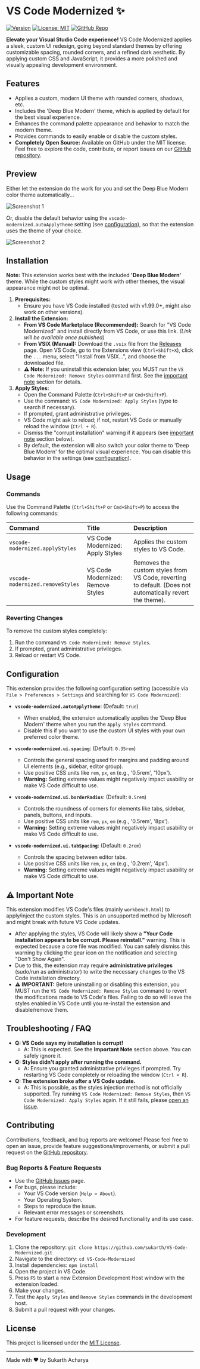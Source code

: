 # VS Code Modernized ✨

[![Version](https://img.shields.io/badge/version-0.1.0-blue.svg)](https://marketplace.visualstudio.com/items?itemName=sukarth.VS-Code-Modernized)
[![License: MIT](https://img.shields.io/badge/License-MIT-yellow.svg)](https://opensource.org/licenses/MIT)
[![GitHub Repo](https://img.shields.io/badge/GitHub-Repo-blue?logo=github)](https://github.com/sukarth/VS-Code-Modernized)

**Elevate your Visual Studio Code experience!**
VS Code Modernized applies a sleek, custom UI redesign, going beyond standard themes by offering customizable spacing, rounded corners, and a refined dark aesthetic. By applying custom CSS and JavaScript, it provides a more polished and visually appealing development environment.

## Features

- Applies a custom, modern UI theme with rounded corners, shadows, etc.
- Includes the 'Deep Blue Modern' theme, which is applied by default for the best visual experience.
- Enhances the command palette appearance and behavior to match the modern theme.
- Provides commands to easily enable or disable the custom styles.
- **Completely Open Source:** Available on GitHub under the MIT license. Feel free to explore the code, contribute, or report issues on our [GitHub repository](https://github.com/sukarth/VS-Code-Modernized).

## Preview

Either let the extension do the work for you and set the Deep Blue Modern color theme automatically...

![Screenshot 1](https://raw.githubusercontent.com/sukarth/VS-Code-Modernized/main/assets/vscodeModernizedThemeSwitchDemo.gif)

Or, disable the default behavior using the `vscode-modernized.autoApplyTheme` setting (see [configuration](#configuration)), so that the extension uses the theme of your choice.

![Screenshot 2](https://raw.githubusercontent.com/sukarth/VS-Code-Modernized/main/assets/vscodeModernizedNoThemeSwitchDemo.gif)

<!-- *(Consider adding a carousel or more detailed images showing the UI changes)* -->

## Installation

**Note:** This extension works best with the included **'Deep Blue Modern'** theme. While the custom styles might work with other themes, the visual appearance might not be optimal.

1.  **Prerequisites:**
    - Ensure you have VS Code installed (tested with v1.99.0+, might also work on other versions).
    <!-- *   *(Optional but Recommended)* Install the [Geist Mono](https://vercel.com/font/mono) font for the intended look. -->
2.  **Install the Extension:**
    - **From VS Code Marketplace (Recommended):** Search for "VS Code Modernized" and install directly from VS Code, or use this link. _(Link will be available once published)_
    - **From VSIX (Manual):** Download the `.vsix` file from the [Releases](https://github.com/sukarth/VS-Code-Modernized/releases) page. Open VS Code, go to the Extensions view (`Ctrl+Shift+X`), click the `...` menu, select "Install from VSIX...", and choose the downloaded file.
    - **⚠️ Note:** If you uninstall this extension later, you MUST run the `VS Code Modernized: Remove Styles` command first. See the [important note](#⚠️-important-note) section for details.
3.  **Apply Styles:**
    - Open the Command Palette (`Ctrl+Shift+P` or `Cmd+Shift+P`).
    - Use the command: `VS Code Modernized: Apply Styles` (type to search if necessary).
    - If prompted, grant administrative privileges.
    - VS Code might ask to reload; if not, restart VS Code or manually reload the window (`Ctrl + R`).
    - Dismiss the "corrupt installation" warning if it appears (see [important note](#⚠️-important-note) section below).
    - By default, the extension will also switch your color theme to 'Deep Blue Modern' for the optimal visual experience. You can disable this behavior in the settings (see [configuration](#configuration)).

## Usage

### Commands

Use the Command Palette (`Ctrl+Shift+P` or `Cmd+Shift+P`) to access the following commands:

| Command                          | Title                             | Description                                                                                              |
| :------------------------------- | :-------------------------------- | :------------------------------------------------------------------------------------------------------- |
| `vscode-modernized.applyStyles`  | VS Code Modernized: Apply Styles  | Applies the custom styles to VS Code.                                                                    |
| `vscode-modernized.removeStyles` | VS Code Modernized: Remove Styles | Removes the custom styles from VS Code, reverting to default. (Does not automatically revert the theme). | 

### Reverting Changes

To remove the custom styles completely:

1.  Run the command `VS Code Modernized: Remove Styles`.
2.  If prompted, grant administrative privileges.
3.  Reload or restart VS Code.

## Configuration

This extension provides the following configuration setting (accessible via `File > Preferences > Settings` and searching for `VS Code Modernized`):

- **`vscode-modernized.autoApplyTheme`**: (Default: `true`)

  - When enabled, the extension automatically applies the 'Deep Blue Modern' theme when you run the `Apply Styles` command.
  - Disable this if you want to use the custom UI styles with your own preferred color theme.

- **`vscode-modernized.ui.spacing`**: (Default: `0.35rem`)

  - Controls the general spacing used for margins and padding around UI elements (e.g., sidebar, editor group).
  - Use positive CSS units like `rem`, `px`, `em` (e.g., '0.5rem', '10px').
  - **Warning:** Setting extreme values might negatively impact usability or make VS Code difficult to use.

- **`vscode-modernized.ui.borderRadius`**: (Default: `0.5rem`)

  - Controls the roundness of corners for elements like tabs, sidebar, panels, buttons, and inputs.
  - Use positive CSS units like `rem`, `px`, `em` (e.g., '0.5rem', '8px').
  - **Warning:** Setting extreme values might negatively impact usability or make VS Code difficult to use.

- **`vscode-modernized.ui.tabSpacing`**: (Default: `0.2rem`)
  - Controls the spacing between editor tabs.
  - Use positive CSS units like `rem`, `px`, `em` (e.g., '0.2rem', '4px').
  - **Warning:** Setting extreme values might negatively impact usability or make VS Code difficult to use.

## ⚠️ Important Note

This extension modifies VS Code's files (mainly `workbench.html`) to apply/inject the custom styles. This is an unsupported method by Microsoft and might break with future VS Code updates.

- After applying the styles, VS Code will likely show a **"Your Code installation appears to be corrupt. Please reinstall."** warning. This is expected because a core file was modified. You can safely dismiss this warning by clicking the gear icon on the notification and selecting "Don't Show Again".
- Due to this, the extension may require **administrative privileges** (sudo/run as administrator) to write the necessary changes to the VS Code installation directory.
- **⚠️ IMPORTANT:** Before uninstalling or disabling this extension, you MUST run the `VS Code Modernized: Remove Styles` command to revert the modifications made to VS Code's files. Failing to do so will leave the styles enabled in VS Code until you re-install the extension and disable/remove them.

## Troubleshooting / FAQ

- **Q: VS Code says my installation is corrupt!**
  - A: This is expected. See the **Important Note** section above. You can safely ignore it.
- **Q: Styles didn't apply after running the command.**
  - A: Ensure you granted administrative privileges if prompted. Try restarting VS Code completely or reloading the window (`Ctrl + R`).
- **Q: The extension broke after a VS Code update.**
  - A: This is possible, as the styles injection method is not officially supported. Try running `VS Code Modernized: Remove Styles`, then `VS Code Modernized: Apply Styles` again. If it still fails, please [open an issue](https://github.com/sukarth/VS-Code-Modernized/issues).

## Contributing

Contributions, feedback, and bug reports are welcome! Please feel free to open an issue, provide feature suggestions/improvements, or submit a pull request on the [GitHub repository](https://github.com/sukarth/VS-Code-Modernized).

### Bug Reports & Feature Requests

- Use the [GitHub Issues](https://github.com/sukarth/VS-Code-Modernized/issues) page.
- For bugs, please include:
  - Your VS Code version (`Help > About`).
  - Your Operating System.
  - Steps to reproduce the issue.
  - Relevant error messages or screenshots.
- For feature requests, describe the desired functionality and its use case.

### Development

1.  Clone the repository: `git clone https://github.com/sukarth/VS-Code-Modernized.git`
2.  Navigate to the directory: `cd VS-Code-Modernized`
3.  Install dependencies: `npm install`
4.  Open the project in VS Code.
5.  Press `F5` to start a new Extension Development Host window with the extension loaded.
6.  Make your changes.
7.  Test the `Apply Styles` and `Remove Styles` commands in the development host.
8.  Submit a pull request with your changes.

## License

This project is licensed under the [MIT License](LICENSE).

---

Made with ❤️ by Sukarth Acharya
